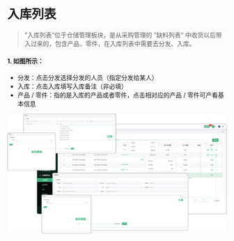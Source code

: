 # 入库列表

> "入库列表“位于仓储管理板块，是从采购管理的 ”缺料列表“ 中收货以后带入过来的，包含产品、零件，在入库列表中需要去分发、入库。

#### 1. 如图所示：
* 分发：点击分发选择分发的人员（指定分发给某人）
* 入库：点击入库填写入库备注（非必填）
* 产品 / 零件：指的是入库的产品或者零件，点击相对应的产品 / 零件可产看基本信息

![如图所示](../file/cc-rklb.png)






